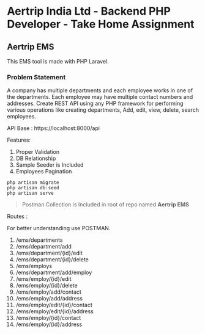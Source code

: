 # Aertrip India Ltd - Backend PHP Developer - Take Home Assignment

## Aertrip EMS

This EMS tool is made with PHP Laravel.

### Problem Statement

A company has multiple departments and each employee works in one of the departments. Each employee may have multiple contact numbers and addresses. Create REST API using any PHP framework for performing various operations like creating departments, Add, edit, view, delete, search employees.

API Base : https://localhost:8000/api

Features:

1. Proper Validation
2. DB Relationship
3. Sample Seeder is Included
4. Employees Pagination

```
php artisan migrate
php artisan db:seed
php artisan serve
```

> Postman Collection  is Included in root of repo named **Aertrip EMS**

Routes :

For better understanding use POSTMAN.

1. /ems/departments
2. /ems/department/add
3. /ems/department/{id}/edit
4. /ems/department/{id}/delete
5. /ems/employs
6. /ems/department/add/employ
7. /ems/employ/{id}/edit
8. /ems/employ/{id}/delete
9. /ems/employ/add/contact
10. /ems/employ/add/address
11. /ems/employ/edit/{id}/contact
12. /ems/employ/edit/{id}/address
13. /ems/employ/{id}/contact
14. /ems/employ/{id}/address
